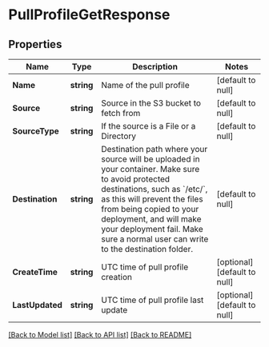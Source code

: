 # PullProfileGetResponse

## Properties
Name | Type | Description | Notes
------------ | ------------- | ------------- | -------------
**Name** | **string** | Name of the pull profile | [default to null]
**Source** | **string** | Source in the S3 bucket to fetch from | [default to null]
**SourceType** | **string** | If the source is a File or a Directory | [default to null]
**Destination** | **string** | Destination path where your source will be uploaded in your container. Make sure to avoid protected destinations, such as &#x60;/etc/&#x60;, as this will prevent the files from being copied to your deployment, and will make your deployment fail. Make sure a normal user can write to the destination folder. | [default to null]
**CreateTime** | **string** | UTC time of pull profile creation | [optional] [default to null]
**LastUpdated** | **string** | UTC time of pull profile last update | [optional] [default to null]

[[Back to Model list]](../README.md#documentation-for-models) [[Back to API list]](../README.md#documentation-for-api-endpoints) [[Back to README]](../README.md)


